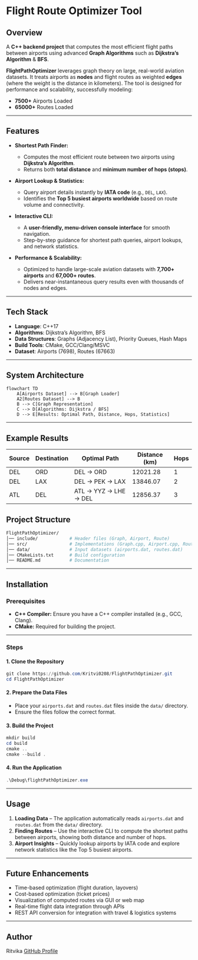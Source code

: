 # Flight Route Optimizer Tool

## Overview

 A **C++ backend project** that computes the most efficient flight paths between airports using advanced **Graph Algorithms** such as **Dijkstra’s Algorithm** & **BFS**.

**FlightPathOptimizer** leverages graph theory on large, real-world aviation datasets. It treats airports as **nodes** and flight routes as weighted **edges** (where the weight is the distance in kilometers). The tool is designed for performance and scalability, successfully modeling:

* **7500+** Airports Loaded
* **65000+** Routes Loaded
---

##  Features  

- **Shortest Path Finder:**  
  - Computes the most efficient route between two airports using **Dijkstra’s Algorithm**.  
  - Returns both **total distance** and **minimum number of hops (stops)**.  

- **Airport Lookup & Statistics:**  
  - Query airport details instantly by **IATA code** (e.g., `DEL`, `LAX`).  
  - Identifies the **Top 5 busiest airports worldwide** based on route volume and connectivity.  

- **Interactive CLI:**  
  - A **user-friendly, menu-driven console interface** for smooth navigation.  
  - Step-by-step guidance for shortest path queries, airport lookups, and network statistics.  

- **Performance & Scalability:**  
  - Optimized to handle large-scale aviation datasets with **7,700+ airports** and **67,000+ routes**.  
  - Delivers near-instantaneous query results even with thousands of nodes and edges.  
---

## Tech Stack

- **Language**: C++17  
- **Algorithms**: Dijkstra’s Algorithm, BFS
- **Data Structures**: Graphs (Adjacency List), Priority Queues, Hash Maps  
- **Build Tools**: CMake, GCC/Clang/MSVC  
- **Dataset**: Airports (7698), Routes (67663)  

---

##  System Architecture

```mermaid
flowchart TD
    A[Airports Dataset] --> B[Graph Loader]
    A2[Routes Dataset] --> B
    B --> C[Graph Representation]
    C --> D[Algorithms: Dijkstra / BFS]
    D --> E[Results: Optimal Path, Distance, Hops, Statistics]

```

---

## Example Results

| Source | Destination | Optimal Path                          | Distance (km) | Hops |
|--------|-------------|----------------------------------------|---------------|------|
| DEL    | ORD         | DEL → ORD                             | 12021.28      | 1    |
| DEL    | LAX         | DEL → PEK → LAX                       | 13846.07      | 2    |
| ATL    | DEL         | ATL → YYZ → LHE → DEL                 | 12856.37      | 3    |


## Project Structure
```makefile
FlightPathOptimizer/
│── include/            # Header files (Graph, Airport, Route)
│── src/                # Implementations (Graph.cpp, Airport.cpp, Route.cpp, main.cpp)
│── data/               # Input datasets (airports.dat, routes.dat)
│── CMakeLists.txt      # Build configuration
│── README.md           # Documentation

```
---
## Installation  

### Prerequisites  
- **C++ Compiler:** Ensure you have a C++ compiler installed (e.g., GCC, Clang).
- **CMake:** Required for building the project.
---

### Steps  

#### 1. Clone the Repository  
```powershell
git clone https://github.com/Kritvi0208/FlightPathOptimizer.git
cd FlightPathOptimizer
````

#### 2. Prepare the Data Files

* Place your `airports.dat` and `routes.dat` files inside the `data/` directory.
* Ensure the files follow the correct format.

#### 3. Build the Project

```powershell
mkdir build
cd build
cmake ..
cmake --build .
```

#### 4. Run the Application

```powershell
.\Debug\flightPathOptimizer.exe
```
---

## Usage  

1. **Loading Data** – The application automatically reads `airports.dat` and `routes.dat` from the `data/` directory.  
2. **Finding Routes** – Use the interactive CLI to compute the shortest paths between airports, showing both distance and number of hops.  
3. **Airport Insights** – Quickly lookup airports by IATA code and explore network statistics like the Top 5 busiest airports.  
---

## Future Enhancements

- Time-based optimization (flight duration, layovers)
- Cost-based optimization (ticket prices)
- Visualization of computed routes via GUI or web map
- Real-time flight data integration through APIs
- REST API conversion for integration with travel & logistics systems
---
## Author

Ritvika
[GitHub Profile](https://github.com/Kritvi0208)

```

